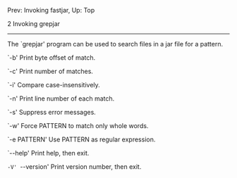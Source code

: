 Prev: Invoking fastjar,  Up: Top

2 Invoking grepjar
******************

The `grepjar' program can be used to search files in a jar file for a
pattern.

`-b'
     Print byte offset of match.

`-c'
     Print number of matches.

`-i'
     Compare case-insensitively.

`-n'
     Print line number of each match.

`-s'
     Suppress error messages.

`-w'
     Force PATTERN to match only whole words.

`-e PATTERN'
     Use PATTERN as regular expression.

`--help'
     Print help, then exit.

`-V'
`--version'
     Print version number, then exit.


